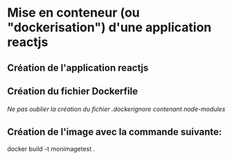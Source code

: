 # Mise en conteneur (ou "dockerisation") d'une application reactjs

## Création de l'application reactjs

## Création du fichier Dockerfile
###### Ne pas oublier la création du fichier .dockerignore contenant node-modules

## Création de l'image avec la commande suivante: 
docker build -t monimagetest .


